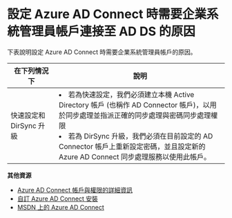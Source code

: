 <properties 
	pageTitle="需要企業系統管理員帳戶的原因"
	description="自訂設定說明。"
	services="active-directory"
	documentationCenter=""
	authors="billmath"
	manager="stevenpo"
	editor="curtand"/>

<tags 
	ms.service="active-directory"
	ms.workload="identity"
	ms.tgt_pltfrm="na"
	ms.devlang="na"
	ms.topic="article"
	ms.date="08/24/2015"
	ms.author="billmath"/>

# 設定 Azure AD Connect 時需要企業系統管理員帳戶連接至 AD DS 的原因

下表說明設定 Azure AD Connect 時需要企業系統管理員帳戶的原因。

在下列情況下 | 說明 
------------- | ------------- |
快速設定和 DirSync 升級 | <li>若為快速設定，我們必須建立本機 Active Directory 帳戶 (也稱作 AD Connector 帳戶)，以用於同步處理並指派正確的同步處理與密碼同步處理權限</li> <li>若為 DirSync 升級，我們必須在目前設定的 AD Connector 帳戶上重新設定密碼，並且設定新的 Azure AD Connect 同步處理服務以使用此帳戶。</li>



**其他資源**


* [Azure AD Connect 帳戶與權限的詳細資訊](active-directory-aadconnect-account-summary.md)
* [自訂 Azure AD Connect 安裝](active-directory-aadconnect-get-started-custom.md)
* [MSDN 上的 Azure AD Connect](active-directory-aadconnect.md) 

<!---HONumber=August15_HO9-->